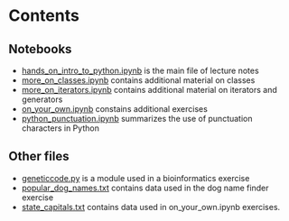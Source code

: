 # Contents

## Notebooks
* [hands_on_intro_to_python.ipynb](hands_on_intro_to_python.ipynb) is the main file of lecture notes
* [more_on_classes.ipynb](more_on_classes.ipynb) contains additional material on classes
* [more_on_iterators.ipynb](more_on_iterators.ipynb) contains additional material on iterators and generators
* [on_your_own.ipynb](on_your_own.ipynb) constains additional exercises
* [python_punctuation.ipynb](python_punctuation.ipynb) summarizes the use of punctuation characters in Python

## Other files
* [geneticcode.py](geneticcode.py) is a module used in a bioinformatics exercise
* [popular_dog_names.txt](popular_dog_names.txt) contains data used in the dog name finder exercise
* [state_capitals.txt](state_capitals.txt) contains data used in on_your_own.ipynb exercises.
